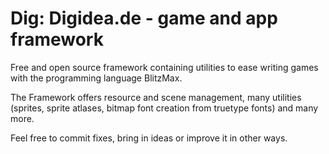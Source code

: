 Dig: Digidea.de - game and app framework
===

Free and open source framework containing utilities to ease writing games
with the programming language BlitzMax.

The Framework offers resource and scene management, many utilities (sprites,
sprite atlases, bitmap font creation from truetype fonts) and many more.

Feel free to commit fixes, bring in ideas or improve it in other ways.
